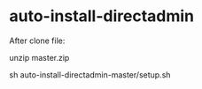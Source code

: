 # auto-install-directadmin
After clone file:

unzip master.zip

sh auto-install-directadmin-master/setup.sh
